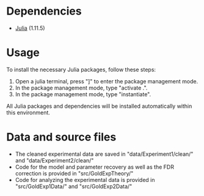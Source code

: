 # Dependencies

* [Julia](https://julialang.org/) (1.11.5)

# Usage

To install the necessary Julia packages, follow these steps:

1.	Open a julia terminal, press "]" to enter the package management mode.
2.	In the package management mode, type "activate .".
3.	In the package management mode, type "instantiate".

All Julia packages and dependencies will be installed automatically within this environment.

# Data and source files

* The cleaned experimental data are saved in "data/Experiment1/clean/" and "data/Experiment2/clean/" 
* Code for the model and parameter recovery as well as the FDR correction is provided in "src/GoldExpTheory/"
* Code for analyzing the experimental data is provided in "src/GoldExp1Data/" and "src/GoldExp2Data/"